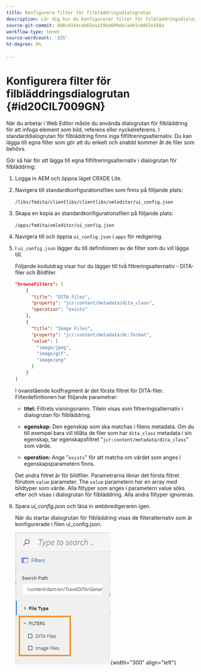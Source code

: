 ```yaml
---
title: Konfigurera filter för filbläddringsdialogrutan
description: Lär dig hur du konfigurerar filter för filbläddringsdialogrutan
source-git-commit: 880cd344ceb65ea339be699ebcad41c0d62e168a
workflow-type: tm+mt
source-wordcount: '325'
ht-degree: 0%

---
```


# Konfigurera filter för filbläddringsdialogrutan {#id20CIL7009GN}

När du arbetar i Web Editor måste du använda dialogrutan för filbläddring för att infoga element som bild, referens eller nyckelreferens. I standarddialogrutan för filbläddring finns inga filfiltreringsalternativ. Du kan lägga till egna filter som gör att du enkelt och snabbt kommer åt de filer som behövs.

Gör så här för att lägga till egna filfiltreringsalternativ i dialogrutan för filbläddring:

1. Logga in AEM och öppna läget CRXDE Lite.

1. Navigera till standardkonfigurationsfilen som finns på följande plats:

   `/libs/fmdita/clientlibs/clientlibs/xmleditor/ui_config.json`

1. Skapa en kopia av standardkonfigurationsfilen på följande plats:

   `/apps/fmdita/xmleditor/ui_config.json`

1. Navigera till och öppna `ui_config.json` i `apps` för redigering.

1. I `ui_config.json` lägger du till definitionen av de filter som du vill lägga till.

   Följande kodutdrag visar hur du lägger till två filtreringsalternativ - DITA-filer och Bildfiler.

   ```json
   "browseFilters": [
       {
         "title": "DITA Files",
         "property": "jcr:content/metadata/dita_class",
         "operation": "exists"
       },
       {
         "title": "Image Files",
         "property": "jcr:content/metadata/dc:format",
         "value": [        
           "image/jpeg",
           "image/gif",
           "image/png"
         ]
       }
   ]
   ```

   I ovanstående kodfragment är det första filtret för DITA-filer. Filterdefinitionen har följande parametrar:

   - **titel:**   Filtrets visningsnamn. Titeln visas som filtreringsalternativ i dialogrutan för filbläddring.

   - **egenskap:**   Den egenskap som ska matchas i filens metadata. Om du till exempel bara vill tillåta de filer som har `dita_class` metadata i sin egenskap, tar egenskapsfiltret &quot;`jcr:content/metadata/dita_class`&quot; som värde.

   - **operation:**   Ange &quot;`exists`&quot; för att matcha om värdet som anges i egenskapsparametern finns.

   Det andra filtret är för bildfiler. Parametrarna liknar det första filtret förutom `value` parameter. The `value` parametern har en array med bildtyper som värde. Alla filtyper som anges i parametern value söks efter och visas i dialogrutan för filbläddring. Alla andra filtyper ignoreras.

1. Spara *ui\_config.json* och läsa in webbredigeraren igen.

   När du startar dialogrutan för filbläddring visas de filteralternativ som är konfigurerade i filen ui\_config.json.

   ![](assets/file-browse-custom-filters.png){width="300" align="left"}

